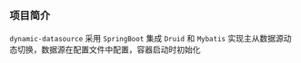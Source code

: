 ## **`项目简介`**
`dynamic-datasource` 采用 `SpringBoot` 集成 `Druid` 和 `Mybatis` 实现主从数据源动态切换，数据源在配置文件中配置，容器启动时初始化